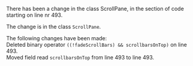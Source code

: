 There has been a change in the class ScrollPane, in the section of code starting on line nr 493.
  
The change is in the class ```ScrollPane```.
  
The following changes have been made:  
Deleted binary operator ```((!fadeScrollBars) && scrollbarsOnTop)``` on line 493.  
Moved field read ```scrollbarsOnTop``` from line 493 to line 493.  
